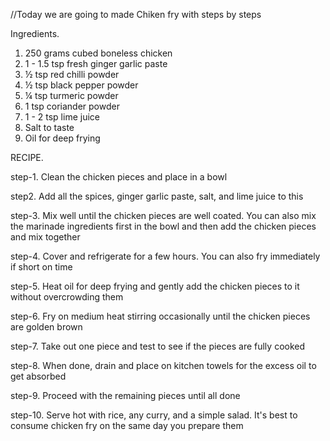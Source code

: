//Today we are going to made Chiken fry with steps by steps

Ingredients.

1. 250 grams cubed boneless chicken
2. 1 - 1.5 tsp fresh ginger garlic paste
3. ½ tsp red chilli powder
4. ½ tsp black pepper powder
5. ¼ tsp turmeric powder
6. 1 tsp coriander powder
7. 1 - 2 tsp lime juice
8. Salt to taste
9. Oil for deep frying

RECIPE.

step-1.
Clean the chicken pieces and place in a bowl

step2.
Add all the spices, ginger garlic paste, salt, and lime juice to this

step-3.
Mix well until the chicken pieces are well coated. You can also mix the marinade 
ingredients first in the bowl and then add the chicken pieces and mix together

step-4.
Cover and refrigerate for a few hours. You can also fry immediately if short on time

step-5.
Heat oil for deep frying and gently add the chicken pieces to it without overcrowding them

step-6.
Fry on medium heat stirring occasionally until the chicken pieces are golden brown

step-7.
Take out one piece and test to see if the pieces are fully cooked

step-8.
When done, drain and place on kitchen towels for the excess oil to get absorbed

step-9.
Proceed with the remaining pieces until all done

step-10.
Serve hot with rice, any curry, and a simple salad. It's best to consume chicken fry on 
the same day you prepare them


